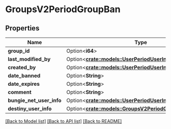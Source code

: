 # GroupsV2PeriodGroupBan

## Properties

Name | Type | Description | Notes
------------ | ------------- | ------------- | -------------
**group_id** | Option<**i64**> |  | [optional]
**last_modified_by** | Option<[**crate::models::UserPeriodUserInfoCard**](User.UserInfoCard.md)> |  | [optional]
**created_by** | Option<[**crate::models::UserPeriodUserInfoCard**](User.UserInfoCard.md)> |  | [optional]
**date_banned** | Option<**String**> |  | [optional]
**date_expires** | Option<**String**> |  | [optional]
**comment** | Option<**String**> |  | [optional]
**bungie_net_user_info** | Option<[**crate::models::UserPeriodUserInfoCard**](User.UserInfoCard.md)> |  | [optional]
**destiny_user_info** | Option<[**crate::models::GroupsV2PeriodGroupUserInfoCard**](GroupsV2.GroupUserInfoCard.md)> |  | [optional]

[[Back to Model list]](../README.md#documentation-for-models) [[Back to API list]](../README.md#documentation-for-api-endpoints) [[Back to README]](../README.md)


